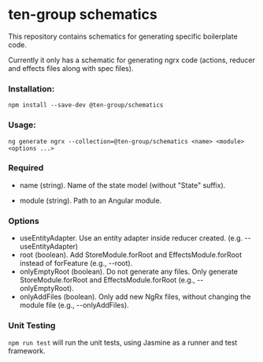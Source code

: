 # ten-group schematics

This repository contains schematics for generating specific boilerplate code.

Currently it only has a schematic for generating ngrx code (actions, reducer and effects files along with spec files).

### Installation:
`npm install --save-dev @ten-group/schematics`

### Usage:

`ng generate ngrx --collection=@ten-group/schematics <name> <module> <options ...>`

### Required

- name (string). Name of the state model (without "State" suffix).

- module (string). Path to an Angular module.

### Options

- useEntityAdapter. Use an entity adapter inside reducer created. (e.g. --useEntityAdapter)
- root (boolean). Add StoreModule.forRoot and EffectsModule.forRoot instead of forFeature (e.g., --root).
- onlyEmptyRoot (boolean). Do not generate any files. Only generate StoreModule.forRoot and EffectsModule.forRoot (e.g., --onlyEmptyRoot).
- onlyAddFiles (boolean). Only add new NgRx files, without changing the module file (e.g., --onlyAddFiles).

### Unit Testing

`npm run test` will run the unit tests, using Jasmine as a runner and test framework.

